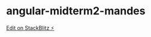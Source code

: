 # angular-midterm2-mandes

[Edit on StackBlitz ⚡️](https://stackblitz.com/edit/angular-midterm2-mandes)